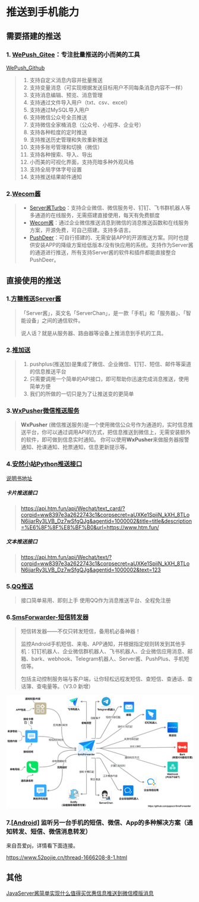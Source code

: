# 推送到手机能力

## 需要搭建的推送

### 1. [WePush_Gitee](https://gitee.com/zhoubochina/WePush)：专注批量推送的小而美的工具

[WePush_Github](https://github.com/rememberber/WePush)

> 1. 支持自定义消息内容并批量推送
> 2. 支持变量消息（可实现根据发送目标用户不同每条消息内容不一样）
> 3. 支持消息编辑、预览、消息管理
> 4. 支持通过文件导入用户（txt、csv、excel）
> 5. 支持通过MySQL导入用户
> 6. 支持微信公众号全员推送
> 7. 支持微信全家桶消息（公众号、小程序、企业号）
> 8. 支持各种粒度的定时推送
> 9. 支持推送历史管理和失败重新推送
> 10. 支持多账号管理和切换（微信）
> 11. 支持各种搜索、导入、导出
> 12. 小而美的可视化界面，支持亮暗多种外观风格
> 13. 支持全局字体字号设置
> 14. 支持推送结果邮件通知

### 2.[Wecom酱](https://github.com/easychen/wecomchan)

> - [Server酱Turbo](https://sct.ftqq.com/)：支持企业微信、微信服务号、钉钉、飞书群机器人等多通道的在线服务，无需搭建直接使用，每天有免费额度
> - [Wecom酱](https://github.com/easychen/wecomchan)：通过企业微信推送消息到微信的消息推送函数和在线服务方案，开源免费，可自己搭建。支持多语言。
> - [PushDeer](https://github.com/easychen/pushdeer)：可自行搭建的、无需安装APP的开源推送方案。同时也提供安装APP的降级方案给低版本/没有快应用的系统。支持作为Server酱的通道进行推送，所有支持Server酱的软件和插件都能直接整合PushDeer。

## 直接使用的推送

### 1.[方糖推送Server酱](https://sct.ftqq.com/)

> 「Server酱」，英文名「ServerChan」，是一款「手机」和「服务器」、「智能设备」之间的通信软件。
>
> 说人话？就是从服务器、路由器等设备上推消息到手机的工具。

### 2.[推加送](http://pushplus.plus/)

> 1. pushplus(推送加)是集成了微信、企业微信、钉钉、短信、邮件等渠道的信息推送平台
> 2. 只需要调用一个简单的API接口，即可帮助你迅速完成消息推送，使用简单方便
> 3. 我们的所做的一切只是为了让推送变的更简单

### 3.[WxPusher微信推送服务](https://wxpusher.zjiecode.com/docs/)

> **WxPusher** (微信推送服务)是一个使用微信公众号作为通道的，实时信息推送平台，你可以通过调用API的方式，把信息推送到微信上，无需安装额外的软件，即可做到信息实时通知。 你可以使用**WxPusher**来做服务器报警通知、抢课通知、抢票通知，信息更新提示等。

### 4.[安然小站Python推送接口](https://www.htm.fun/archives/python-flask-api-server-jiang.html)

[说明书地址](https://www.52pojie.cn/thread-1338005-1-1.html)

##### 卡片推送接口

> https://api.htm.fun/api/Wechat/text_card/?corpid=ww8397e3a2622743c1&corpsecret=aUXKe1SpiiN_kXH_8TLoN6ijarRy3LVB_Dz7wSfgQJg&agentid=1000002&title=title&description=%E6%8F%8F%E8%BF%B0&url=https://www.htm.fun/

##### 文本推送接口

> https://api.htm.fun/api/Wechat/text/?corpid=ww8397e3a2622743c1&corpsecret=aUXKe1SpiiN_kXH_8TLoN6ijarRy3LVB_Dz7wSfgQJg&agentid=1000002&text=123



### 5.[QQ推送](https://qmsg.zendee.cn/)

> 接口简单易用、即刻上手
> 使用QQ作为消息推送平台、全程免注册



### 6.[SmsForwarder-短信转发器](https://github.com/pppscn/SmsForwarder)

> 短信转发器——不仅只转发短信，备用机必备神器！
>
> 监控Android手机短信、来电、APP通知，并根据指定规则转发到其他手机：钉钉机器人、企业微信群机器人、飞书机器人、企业微信应用消息、邮箱、bark、webhook、Telegram机器人、Server酱、PushPlus、手机短信等。
>
> 包括主动控制服务端与客户端，让你轻松远程发短信、查短信、查通话、查话簿、查电量等。（V3.0 新增）

![img](index.assets/68747470733a2f2f696d616765732e67697465652e636f6d2f75706c6f6164732f696d616765732f323032322f303132362f3133333931365f63613936353435325f31363237332e706e67.png)

### 7.[[Android\]](https://www.52pojie.cn/forum.php?mod=forumdisplay&fid=16&filter=typeid&typeid=232) **监听另一台手机的短信、微信、App的多种解决方案（通知转发、短信、微信消息转发）**

来自吾爱pj，详情看下面连接。

https://www.52pojie.cn/thread-1666208-8-1.html



## 其他

[JavaServer酱简单实现什么值得买优惠信息推送到微信模版消息](https://www.52pojie.cn/thread-1327110-1-3.html)

